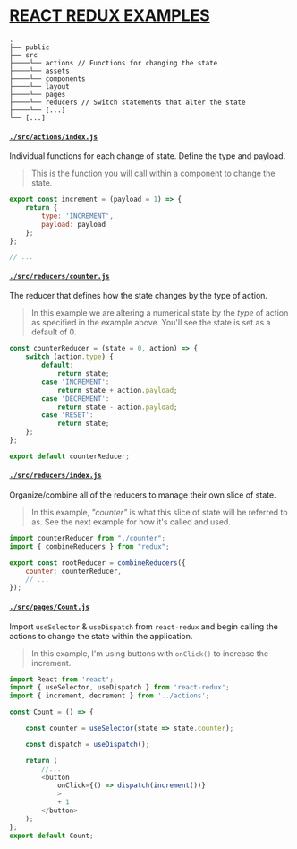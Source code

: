 # [REACT REDUX EXAMPLES](https://clxrityy.github.io/react-redux-ex/)

```none
.
├── public
├── src
├────└── actions // Functions for changing the state
├────└── assets
├────└── components
├────└── layout
├────└── pages
├────└── reducers // Switch statements that alter the state
├────└── [...]
└── [...]
```

#### [`./src/actions/index.js`](https://github.com/clxrityy/react-redux-ex/blob/master/src/actions/index.js)
Individual functions for each change of state. Define the type and payload.
> This is the function you will call within a component to change the state.

```js
export const increment = (payload = 1) => {
    return {
        type: 'INCREMENT',
        payload: payload
    };
};

// ...
```

#### [`./src/reducers/counter.js`](https://github.com/clxrityy/react-redux-ex/blob/master/src/reducers/counter.js)
The reducer that defines how the state changes by the type of action.
> In this example we are altering a numerical state by the *type* of action as specified in the example above. You'll see the state is set as a default of 0.

```js
const counterReducer = (state = 0, action) => {
    switch (action.type) {
        default:
            return state;
        case 'INCREMENT':
            return state + action.payload;
        case 'DECREMENT':
            return state - action.payload;
        case 'RESET':
            return state;
    };
};

export default counterReducer;
```

#### [`./src/reducers/index.js`](https://github.com/clxrityy/react-redux-ex/blob/master/src/reducers/index.js)
Organize/combine all of the reducers to manage their own slice of state.
> In this example, *"counter"* is what this slice of state will be referred to as. See the next example for how it's called and used.

```js
import counterReducer from "./counter";
import { combineReducers } from "redux";

export const rootReducer = combineReducers({
    counter: counterReducer,
    // ...
});
```

#### [`./src/pages/Count.js`](https://github.com/clxrityy/react-redux-ex/blob/master/src/pages/Count.js)
Import `useSelector` & `useDispatch` from `react-redux` and begin calling the actions to change the state within the application.
> In this example, I'm using buttons with `onClick()` to increase the increment.

```js
import React from 'react';
import { useSelector, useDispatch } from 'react-redux';
import { increment, decrement } from '../actions';

const Count = () => {

    const counter = useSelector(state => state.counter);

    const dispatch = useDispatch();

    return (
        //...
        <button
            onClick={() => dispatch(increment())}
            >
            + 1
        </button>
    );
};
export default Count;

```